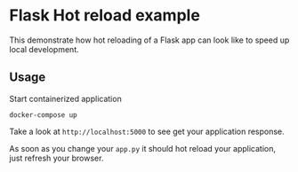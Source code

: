 # Flask Hot reload example
This demonstrate how hot reloading of a Flask app can look like to speed up local development.

## Usage
Start containerized application
```
docker-compose up
```

Take a look at `http://localhost:5000` to see get your application response.

As soon as you change your `app.py` it should hot reload your application, just refresh your browser.
